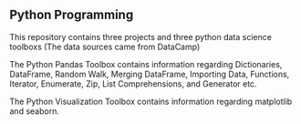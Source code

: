 ## Python Programming 

This repository contains three projects and three python data science toolboxs (The data sources came from DataCamp)

The Python Pandas Toolbox contains information regarding Dictionaries, DataFrame, Random Walk, Merging DataFrame, Importing Data, Functions, Iterator, Enumerate, Zip, List Comprehensions, and Generator etc. 

The Python Visualization Toolbox contains information regarding matplotlib and seaborn. 


